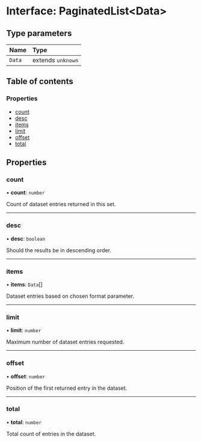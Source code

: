 # Interface: PaginatedList<Data\>

## Type parameters

| Name | Type |
| :------ | :------ |
| `Data` | extends `unknown` |

## Table of contents

### Properties

- [count](PaginatedList.md#count)
- [desc](PaginatedList.md#desc)
- [items](PaginatedList.md#items)
- [limit](PaginatedList.md#limit)
- [offset](PaginatedList.md#offset)
- [total](PaginatedList.md#total)

## Properties

### <a id="count" name="count"></a> count

• **count**: `number`

Count of dataset entries returned in this set.

___

### <a id="desc" name="desc"></a> desc

• **desc**: `boolean`

Should the results be in descending order.

___

### <a id="items" name="items"></a> items

• **items**: `Data`[]

Dataset entries based on chosen format parameter.

___

### <a id="limit" name="limit"></a> limit

• **limit**: `number`

Maximum number of dataset entries requested.

___

### <a id="offset" name="offset"></a> offset

• **offset**: `number`

Position of the first returned entry in the dataset.

___

### <a id="total" name="total"></a> total

• **total**: `number`

Total count of entries in the dataset.
